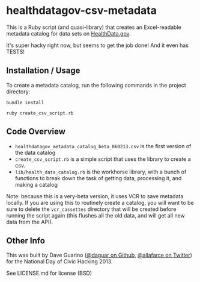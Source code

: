 healthdatagov-csv-metadata
=====

This is a Ruby script (and quasi-library) that creates an Excel-readable metadata catalog for data sets on [HealthData.gov](http://www.healthdata.gov).

It's super hacky right now, but seems to get the job done! And it even has TESTS!

Installation / Usage
----

To create a metadata catalog, run the following commands in the project directory:

`bundle install`

`ruby create_csv_script.rb`

Code Overview
----

* `healthdatagov_metadata_catalog_beta_060213.csv` is the first version of the data catalog
* `create_csv_script.rb` is a simple script that uses the library to create a csv.
* `lib/health_data_catalog.rb` is the workhorse library, with a bunch of functions to break down the task of getting data, processing it, and making a catalog

Note: because this is a very-beta version, it uses VCR to save metadata locally. If you are using this to routinely create a catalog, you will want to be sure to delete the `vcr_cassettes` directory that will be created before running the script again (this flushes all the old data, and will get all new data from the API).

Other Info
----

This was built by Dave Guarino ([@daguar on Github](https://github.com/daguar), [@allafarce on Twitter](https://www.twitter.com/allafarce)) for the National Day of Civic Hacking 2013.

See LICENSE.md for license (BSD)

